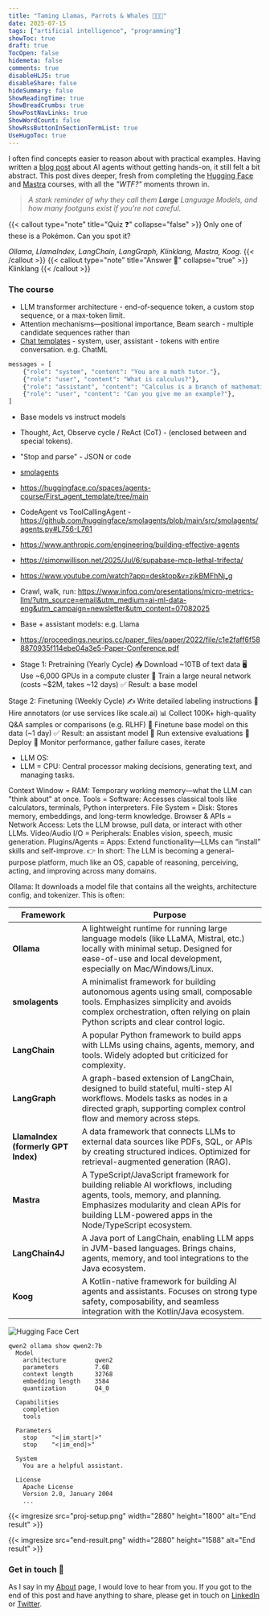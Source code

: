 ```yaml
---
title: "Taming Llamas, Parrots & Whales 🦙🦜🐳"
date: 2025-07-15
tags: ["artificial intelligence", "programming"]
showToc: true
draft: true
TocOpen: false
hidemeta: false
comments: true
disableHLJS: true
disableShare: false
hideSummary: false
ShowReadingTime: true
ShowBreadCrumbs: true
ShowPostNavLinks: true
ShowWordCount: false
ShowRssButtonInSectionTermList: true
UseHugoToc: true
---
```


I often find concepts easier to reason about with practical examples. Having written a [blog post](https://chrisdavies.dev/posts/call-my-agent/) about AI agents without getting hands-on, it still felt a bit abstract. This post dives deeper, fresh from completing the [Hugging Face](https://huggingface.co/learn/agents-course/unit0/introduction) and [Mastra](https://mastra.ai/course) courses, with all the _"WTF?"_ moments thrown in.  

> _A stark reminder of why they call them **Large** Language Models, and how many footguns exist if you're not careful._

{{< callout type="note" title="Quiz ❓" collapse="false" >}}
Only one of these is a Pokémon. Can you spot it?

_Ollama, LlamaIndex, LangChain, LangGraph, Klinklang, Mastra, Koog_.
{{< /callout >}}
{{< callout type="note" title="Answer 👀" collapse="true" >}}
Klinklang
{{< /callout >}}

### The course
- LLM transformer architecture - end-of-sequence token, a custom stop sequence, or a max-token limit.
- Attention mechanisms—positional importance, Beam search - multiple candidate sequences rather than
- [Chat templates](https://huggingface.co/docs/transformers/main/en/chat_templating) - system, user, assistant - tokens with entire conversation. e.g. ChatML
```python
messages = [
    {"role": "system", "content": "You are a math tutor."},
    {"role": "user", "content": "What is calculus?"},
    {"role": "assistant", "content": "Calculus is a branch of mathematics..."},
    {"role": "user", "content": "Can you give me an example?"},
]
```
- Base models vs instruct models
- Thought, Act, Observe cycle / ReAct (CoT) - (enclosed between <think> and </think> special tokens). 
- "Stop and parse" - JSON or code
- [smolagents](https://huggingface.co/blog/smolagents)
- https://huggingface.co/spaces/agents-course/First_agent_template/tree/main
- CodeAgent vs ToolCallingAgent - https://github.com/huggingface/smolagents/blob/main/src/smolagents/agents.py#L756-L761
- https://www.anthropic.com/engineering/building-effective-agents
- https://simonwillison.net/2025/Jul/6/supabase-mcp-lethal-trifecta/
- https://www.youtube.com/watch?app=desktop&v=zjkBMFhNj_g 
- Crawl, walk, run: https://www.infoq.com/presentations/micro-metrics-llm/?utm_source=email&utm_medium=ai-ml-data-eng&utm_campaign=newsletter&utm_content=07082025
- Base + assistant models: e.g. Llama
- https://proceedings.neurips.cc/paper_files/paper/2022/file/c1e2faff6f588870935f114ebe04a3e5-Paper-Conference.pdf

- Stage 1: Pretraining (Yearly Cycle)
📥 Download ~10TB of text data
🖥️ Use ~6,000 GPUs in a compute cluster
🧠 Train a large neural network (costs ~$2M, takes ~12 days)
✅ Result: a base model

Stage 2: Finetuning (Weekly Cycle)
✍️ Write detailed labeling instructions
👥 Hire annotators (or use services like scale.ai)
📊 Collect 100K+ high-quality Q&A samples or comparisons (e.g. RLHF)
🔁 Finetune base model on this data (~1 day)
✅ Result: an assistant model
🧪 Run extensive evaluations
🚀 Deploy
🔎 Monitor performance, gather failure cases, iterate

- LLM OS: 
- LLM = CPU: Central processor making decisions, generating text, and managing tasks.

Context Window = RAM: Temporary working memory—what the LLM can "think about" at once.
Tools = Software: Accesses classical tools like calculators, terminals, Python interpreters.
File System = Disk: Stores memory, embeddings, and long-term knowledge.
Browser & APIs = Network Access: Lets the LLM browse, pull data, or interact with other LLMs.
Video/Audio I/O = Peripherals: Enables vision, speech, music generation.
Plugins/Agents = Apps: Extend functionality—LLMs can “install” skills and self-improve.
👉 In short: The LLM is becoming a general-purpose platform, much like an OS, capable of reasoning, perceiving, acting, and improving across many domains.

Ollama: It downloads a model file that contains all the weights, architecture config, and tokenizer. This is often:

| Framework                           | Purpose                                                                                                                                                                                                                   |
|-------------------------------------|---------------------------------------------------------------------------------------------------------------------------------------------------------------------------------------------------------------------------|
| **Ollama**                          | A lightweight runtime for running large language models (like LLaMA, Mistral, etc.) locally with minimal setup. Designed for ease-of-use and local development, especially on Mac/Windows/Linux.                          |
| **smolagents**                      | A minimalist framework for building autonomous agents using small, composable tools. Emphasizes simplicity and avoids complex orchestration, often relying on plain Python scripts and clear control logic.               |
| **LangChain**                       | A popular Python framework to build apps with LLMs using chains, agents, memory, and tools. Widely adopted but criticized for complexity.                                                                                 |
| **LangGraph**                       | A graph-based extension of LangChain, designed to build stateful, multi-step AI workflows. Models tasks as nodes in a directed graph, supporting complex control flow and memory across steps.                            |
| **LlamaIndex (formerly GPT Index)** | A data framework that connects LLMs to external data sources like PDFs, SQL, or APIs by creating structured indices. Optimized for retrieval-augmented generation (RAG).                             |
| **Mastra**                          | A TypeScript/JavaScript framework for building reliable AI workflows, including agents, tools, memory, and planning. Emphasizes modularity and clean APIs for building LLM-powered apps in the Node/TypeScript ecosystem. |
| **LangChain4J**                     | A Java port of LangChain, enabling LLM apps in JVM-based languages. Brings chains, agents, memory, and tool integrations to the Java ecosystem.                                                                           |
| **Koog**                            | A Kotlin-native framework for building AI agents and assistants. Focuses on strong type safety, composability, and seamless integration with the Kotlin/Java ecosystem.                                                   |

<img src="https://cdn-uploads.huggingface.co/production/uploads/noauth/23sIUZINj5eBos3HZyQ54.webp"  alt="Hugging Face Cert"/>

```shell
qwen2 ollama show qwen2:7b
  Model
    architecture        qwen2
    parameters          7.6B
    context length      32768
    embedding length    3584
    quantization        Q4_0

  Capabilities
    completion
    tools

  Parameters
    stop    "<|im_start|>"
    stop    "<|im_end|>"

  System
    You are a helpful assistant.

  License
    Apache License
    Version 2.0, January 2004
    ...
```

{{< imgresize src="proj-setup.png" width="2880" height="1800" alt="End result" >}}

{{< imgresize src="end-result.png" width="2880" height="1588" alt="End result" >}}

### Get in touch 📧
As I say in my [About](../../about/) page, I would love to hear from you. If you got to the end of this post and have anything to share, please get in touch on [LinkedIn](https://www.linkedin.com/in/c-j-davies/) or [Twitter](https://x.com/c_davies21).
